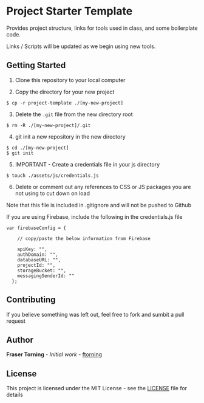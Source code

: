 # Project Starter Template

Provides project structure, links for tools used in class, and some boilerplate code.

Links / Scripts will be updated as we begin using new tools.

## Getting Started

1. Clone this repository to your local computer

2. Copy the directory for your new project

```
$ cp -r project-template ./[my-new-project]
```

3. Delete the `.git` file from the new directory root

```
$ rm -R ./[my-new-project]/.git
```

4. git init a new repository in the new directory

```
$ cd ./[my-new-project]
$ git init
```

5. IMPORTANT - Create a credentials file in your js directory

```
$ touch ./assets/js/credentials.js
```

6. Delete or comment out any references to CSS or JS packages you are not using to cut down on load

Note that this file is included in .gitignore and will not be pushed to Github 

If you are using Firebase, include the following in the credentials.js file

```
var firebaseConfig = {
    
    // copy/paste the below information from Firebase

    apiKey: "",
    authDomain: "",
    databaseURL: "",
    projectId: "",
    storageBucket: "",
    messagingSenderId: ""
  };
```

## Contributing

If you believe something was left out, feel free to fork and sumbit a pull request

## Author

**Fraser Torning** - *Initial work* - [ftorning](https://github.com/ftorning)

## License

This project is licensed under the MIT License - see the [LICENSE](LICENSE) file for details